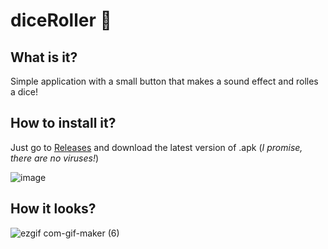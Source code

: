 # diceRoller 🎲

## What is it?

Simple application with a small button that makes a sound effect and rolles a dice!

## How to install it?

Just go to [Releases](https://github.com/Pasha831/diceRoller/releases) and download the latest version of .apk (*I promise, there are no viruses!*)

![image](https://user-images.githubusercontent.com/46136468/177045751-da3b0fd7-03df-4514-9c00-6af4413e6a03.png)

## How it looks?

![ezgif com-gif-maker (6)](https://user-images.githubusercontent.com/46136468/177045316-f023d026-ccc6-4d1e-868b-881d142d17d4.gif)
